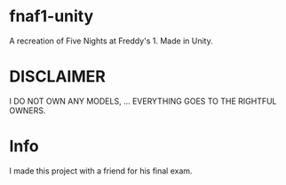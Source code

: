 # fnaf1-unity
A recreation of Five Nights at Freddy's 1. Made in Unity.

# DISCLAIMER
I DO NOT OWN ANY MODELS, ... EVERYTHING GOES TO THE RIGHTFUL OWNERS.

# Info
I made this project with a friend for his final exam.

